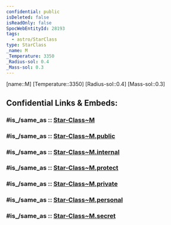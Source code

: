 ```yaml
---
confidential: public
isDeleted: false
isReadOnly: false
SpocWebEntityId: 28193
tags:
  - astro/StarClass
type: StarClass
_name: M
_Temperature: 3350
_Radius-sol: 0.4
_Mass-sol: 0.3
---
```


[name::M]
[Temperature::3350]
[Radius-sol::0.4]
[Mass-sol::0.3]


## Confidential Links & Embeds: 

### #is_/same_as :: [Star-Class~M](/_Standards/Astronomy/Star~Class/Star-Class~M.md) 

### #is_/same_as :: [Star-Class~M.public](/_public/Astronomy/Star~Class/Star-Class~M.public.md) 

### #is_/same_as :: [Star-Class~M.internal](/_internal/Astronomy/Star~Class/Star-Class~M.internal.md) 

### #is_/same_as :: [Star-Class~M.protect](/_protect/Astronomy/Star~Class/Star-Class~M.protect.md) 

### #is_/same_as :: [Star-Class~M.private](/_private/Astronomy/Star~Class/Star-Class~M.private.md) 

### #is_/same_as :: [Star-Class~M.personal](/_personal/Astronomy/Star~Class/Star-Class~M.personal.md) 

### #is_/same_as :: [Star-Class~M.secret](/_secret/Astronomy/Star~Class/Star-Class~M.secret.md)

